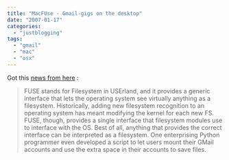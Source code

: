 ```yaml
---
title: "MacFUse - Gmail-gigs on the desktop"
date: "2007-01-17"
categories: 
  - "justblogging"
tags: 
  - "gmail"
  - "mac"
  - "osx"
---
```


Got this [news from here](http://www.downloadsquad.com/2007/01/16/getting-started-with-macfuse-dls-how-to/) :

> FUSE stands for Filesystem in USErland, and it provides a generic interface that lets the operating system see virtually anything as a filesystem. Historically, adding new filesystem recognition to an operating system has meant modifying the kernel for each new FS. FUSE, though, provides a single interface that filesystem modules use to interface with the OS. Best of all, anything that provides the correct interface can be interpreted as a filesystem. One enterprising Python programmer even developed a script to let users mount their GMail accounts and use the extra space in their accounts to save files.
